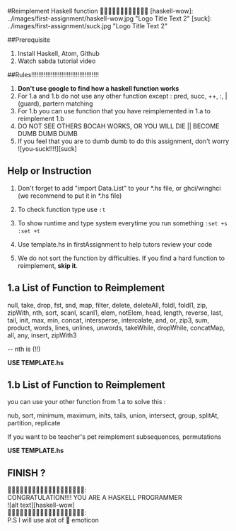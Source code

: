 #Reimplement Haskell function
:tada::tada::tada::tada::tada::tada::tada::tada::tada::tada::tada::tada:
[haskell-wow]: ../images/first-assignment/haskell-wow.jpg "Logo Title Text 2"
[suck]: ../images/first-assignment/suck.jpg "Logo Title Text 2"


##Prerequisite

1. Install Haskell, Atom, Github
2. Watch sabda tutorial video

##Rules!!!!!!!!!!!!!!!!!!!!!!!!!!!!!!!!!!!!!!

1. **Don't use google to find how a haskell function works**
2. For 1.a and 1.b do not use any other function except : pred, succ, ++, :, | (guard), partern matching
3. For 1.b you can use function that you have reimplemented in 1.a to reimplement 1.b
4. DO NOT SEE OTHERS BOCAH WORKS, OR YOU WILL DIE || BECOME DUMB DUMB DUMB
5. If you feel that you are to dumb dumb to do this assignment, don't worry     
![you-suck!!!!][suck]  

## Help or Instruction

1. Don't forget to add "import Data.List" to your *.hs file, or ghci/winghci (we recommend to put it in *.hs file)

2. To check function type use ``:t``

3. To show runtime and type system everytime you run something
``:set +s``
``:set +t``

4. Use template.hs in firstAssignment to help tutors review your code

5. We do not sort the function by difficulties. If you find a hard function to reimplement, **skip it**.

## 1.a List of Function to Reimplement

null, take, drop, fst, snd, map, filter, delete, deleteAll, foldl, foldl1, zip, zipWith, nth,
sort, scanl, scanl1, elem, notElem, head, length, reverse, last, tail, init, max, min, concat, intersperse, intercalate, and, or, zip3, sum, product, words, lines, unlines, unwords, takeWhile, dropWhile, concatMap, all, any, insert, zipWith3

-- nth is (!!)

**USE TEMPLATE.hs**

## 1.b List of Function to Reimplement

you can use your other function from 1.a to solve this :

nub, sort, minimum, maximum, inits, tails, union, intersect, group, splitAt, partition, replicate

If you want to be teacher's pet
reimplement subsequences, permutations

**USE TEMPLATE.hs**


## FINISH ?

:tada::tada::tada::tada::tada::tada::tada::tada::tada::tada::tada::tada::tada::tada::tada::tada::tada::tada::tada::     
CONGRATULATION!!!! YOU ARE A HASKELL PROGRAMMER     
![alt text][haskell-wow]        
:tada::tada::tada::tada::tada::tada::tada::tada::tada::tada::tada::tada::tada::tada::tada::tada::tada::tada::tada::     
P.S I will use alot of :tada: emoticon 
